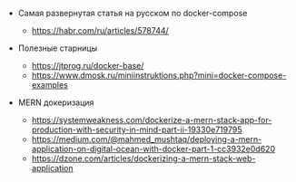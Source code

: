 -   Самая развернутая статья на русском по docker-compose

    -   https://habr.com/ru/articles/578744/

-   Полезные старницы

    -   https://jtprog.ru/docker-base/
    -   https://www.dmosk.ru/miniinstruktions.php?mini=docker-compose-examples

-   MERN докеризация
    -   https://systemweakness.com/dockerize-a-mern-stack-app-for-production-with-security-in-mind-part-ii-19330e719795
    -   https://medium.com/@mahmed_mushtaq/deploying-a-mern-application-on-digital-ocean-with-docker-part-1-cc3932e0d620
    -   https://dzone.com/articles/dockerizing-a-mern-stack-web-application
